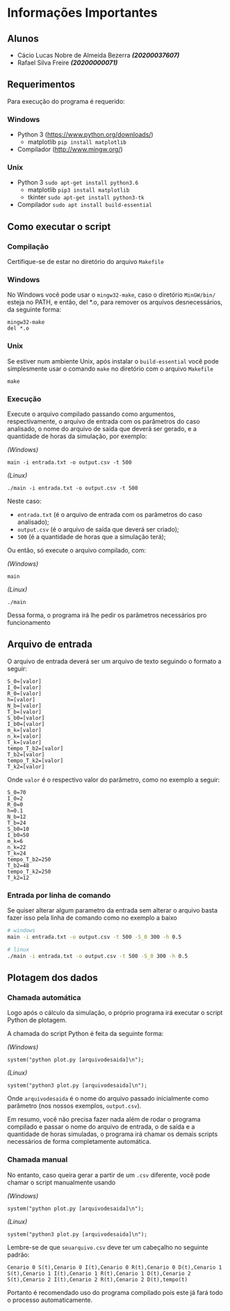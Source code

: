 
# Informações Importantes

## Alunos
- Cácio Lucas Nobre de Almeida Bezerra _**(20200037607)**_
- Rafael Silva Freire _**(20200000071)**_

## Requerimentos
Para execução do programa é requerido:

### Windows
- Python 3 (https://www.python.org/downloads/)
  - matplotlib ```pip install matplotlib```
- Compilador (http://www.mingw.org/)

### Unix
- Python 3 ```sudo apt-get install python3.6```
  - matplotlib ```pip3 install matplotlib```
  - tkinter ```sudo apt-get install python3-tk```
- Compilador ```sudo apt install build-essential```
    
    

  
## Como executar o script

### Compilação
Certifique-se de estar no diretório do arquivo `Makefile`
### Windows
No Windows você pode usar o `mingw32-make`, caso o diretório `MinGW/bin/` esteja no PATH, e então, del \*.o, para remover os arquivos desnecessários, da seguinte forma:

```
mingw32-make
del *.o

```

### Unix
Se estiver num ambiente Unix, após instalar o `build-essential` você pode simplesmente usar o comando `make` no diretório com o arquivo `Makefile`
```
make 
```

### Execução
Execute o arquivo compilado passando como argumentos, respectivamente, o arquivo de entrada com os parâmetros do caso analisado, o nome do arquivo de saída que deverá ser gerado, e a quantidade de horas da simulação, por exemplo:

_(Windows)_
```
main -i entrada.txt -o output.csv -t 500
```
_(Linux)_
```
./main -i entrada.txt -o output.csv -t 500
```
Neste caso:

* `entrada.txt` (é o arquivo de entrada com os parâmetros do caso analisado);
* `output.csv` (é o arquivo de saída que deverá ser criado);
* `500` (é a quantidade de horas que a simulação terá);

Ou então, só execute o arquivo compilado, com:

_(Windows)_
```
main
```
_(Linux)_
```
./main
```
Dessa forma, o programa irá lhe pedir os parâmetros necessários pro funcionamento 

## Arquivo de entrada

O arquivo de entrada deverá ser um arquivo de texto seguindo o formato a seguir:

```
S_0=[valor]
I_0=[valor]
R_0=[valor]
h=[valor]
N_b=[valor]
T_b=[valor]
S_b0=[valor]
I_b0=[valor]
m_k=[valor]
n_k=[valor]
T_k=[valor]
tempo_T_b2=[valor]
T_b2=[valor]
tempo_T_k2=[valor]
T_k2=[valor]
```
Onde `valor` é o respectivo valor do parâmetro, como no exemplo a seguir:

```
S_0=70
I_0=2
R_0=0
h=0.1
N_b=12
T_b=24
S_b0=10
I_b0=50
m_k=6
n_k=22
T_k=24
tempo_T_b2=250
T_b2=48
tempo_T_k2=250
T_k2=12
```

### Entrada por linha de comando

Se quiser alterar algum parametro da entrada sem alterar o arquivo basta fazer isso pela linha de comando como no exemplo a baixo

```bash
# windows
main -i entrada.txt -o output.csv -t 500 -S_0 300 -h 0.5

# linux
./main -i entrada.txt -o output.csv -t 500 -S_0 300 -h 0.5
```

## Plotagem dos dados

### Chamada automática
Logo após o cálculo da simulação, o próprio programa irá executar o script Python de plotagem. 

A chamada do script Python é feita da seguinte forma:

_(Windows)_
```
system("python plot.py [arquivodesaida]\n");
```
_(Linux)_
```
system("python3 plot.py [arquivodesaida]\n");
```


Onde `arquivodesaida` é o nome do arquivo passado inicialmente como parâmetro (nos nossos exemplos, `output.csv`).

Em resumo, você não precisa fazer nada além de rodar o programa compilado e passar o nome do arquivo de entrada, o de saída e a quantidade de horas simuladas, o programa irá chamar os demais scripts necessários de forma completamente automática.

### Chamada manual
No entanto, caso queira gerar a partir de um `.csv` diferente, você pode chamar o script manualmente usando

_(Windows)_
```
system("python plot.py [arquivodesaida]\n");
```
_(Linux)_
```
system("python3 plot.py [arquivodesaida]\n");
```

Lembre-se de que `seuarquivo.csv` deve ter um cabeçalho no seguinte padrão:

```
Cenario 0 S(t),Cenario 0 I(t),Cenario 0 R(t),Cenario 0 D(t),Cenario 1 S(t),Cenario 1 I(t),Cenario 1 R(t),Cenario 1 D(t),Cenario 2 S(t),Cenario 2 I(t),Cenario 2 R(t),Cenario 2 D(t),tempo(t)

```

Portanto é recomendado uso do programa compilado pois este já fará todo o processo automaticamente.
